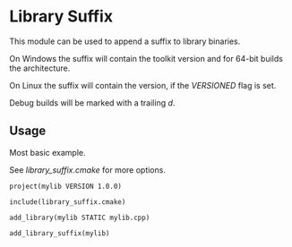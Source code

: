 # Library Suffix

This module can be used to append a suffix to library binaries.

On Windows the suffix will contain the toolkit version and for 64-bit
builds the architecture.

On Linux the suffix will contain the version, if the _VERSIONED_ flag is set.

Debug builds will be marked with a trailing _d_.


## Usage

Most basic example.

See _library_suffix.cmake_ for more options.

```
project(mylib VERSION 1.0.0)

include(library_suffix.cmake)

add_library(mylib STATIC mylib.cpp)

add_library_suffix(mylib)
```
